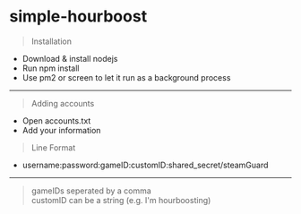 # simple-hourboost

>Installation
- Download & install nodejs
- Run npm install
- Use pm2 or screen to let it run as a background process

---

>Adding accounts
- Open accounts.txt
- Add your information

>Line Format  
- username:password:gameID:customID:shared_secret/steamGuard


---

>gameIDs seperated by a comma  
>customID can be a string (e.g. I'm hourboosting)